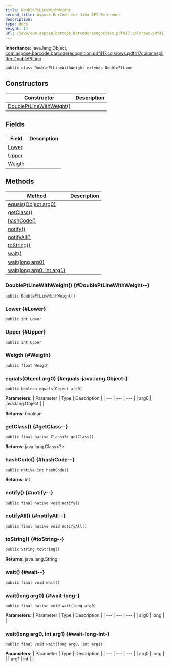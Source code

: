 ```yaml
---
title: DoublePtLineWithWeight
second_title: Aspose.BarCode for Java API Reference
description: 
type: docs
weight: 14
url: /java/com.aspose.barcode.barcoderecognition.pdf417.colsrows.pdf417columnsplitter/doubleptlinewithweight/
---
```

**Inheritance:**
java.lang.Object, [com.aspose.barcode.barcoderecognition.pdf417.colsrows.pdf417columnsplitter.DoublePtLine](../../com.aspose.barcode.barcoderecognition.pdf417.colsrows.pdf417columnsplitter/doubleptline)
```
public class DoublePtLineWithWeight extends DoublePtLine
```
## Constructors

| Constructor | Description |
| --- | --- |
| [DoublePtLineWithWeight()](#DoublePtLineWithWeight--) |  |
## Fields

| Field | Description |
| --- | --- |
| [Lower](#Lower) |  |
| [Upper](#Upper) |  |
| [Weigth](#Weigth) |  |
## Methods

| Method | Description |
| --- | --- |
| [equals(Object arg0)](#equals-java.lang.Object-) |  |
| [getClass()](#getClass--) |  |
| [hashCode()](#hashCode--) |  |
| [notify()](#notify--) |  |
| [notifyAll()](#notifyAll--) |  |
| [toString()](#toString--) |  |
| [wait()](#wait--) |  |
| [wait(long arg0)](#wait-long-) |  |
| [wait(long arg0, int arg1)](#wait-long-int-) |  |
### DoublePtLineWithWeight() {#DoublePtLineWithWeight--}
```
public DoublePtLineWithWeight()
```


### Lower {#Lower}
```
public int Lower
```


### Upper {#Upper}
```
public int Upper
```


### Weigth {#Weigth}
```
public float Weigth
```


### equals(Object arg0) {#equals-java.lang.Object-}
```
public boolean equals(Object arg0)
```




**Parameters:**
| Parameter | Type | Description |
| --- | --- | --- |
| arg0 | java.lang.Object |  |

**Returns:**
boolean
### getClass() {#getClass--}
```
public final native Class<?> getClass()
```




**Returns:**
java.lang.Class<?>
### hashCode() {#hashCode--}
```
public native int hashCode()
```




**Returns:**
int
### notify() {#notify--}
```
public final native void notify()
```




### notifyAll() {#notifyAll--}
```
public final native void notifyAll()
```




### toString() {#toString--}
```
public String toString()
```




**Returns:**
java.lang.String
### wait() {#wait--}
```
public final void wait()
```




### wait(long arg0) {#wait-long-}
```
public final native void wait(long arg0)
```




**Parameters:**
| Parameter | Type | Description |
| --- | --- | --- |
| arg0 | long |  |

### wait(long arg0, int arg1) {#wait-long-int-}
```
public final void wait(long arg0, int arg1)
```




**Parameters:**
| Parameter | Type | Description |
| --- | --- | --- |
| arg0 | long |  |
| arg1 | int |  |

